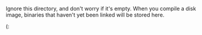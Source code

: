 Ignore this directory, and don't worry if it's empty. When you compile a disk image, binaries that haven't yet been linked will be stored here.

(:
